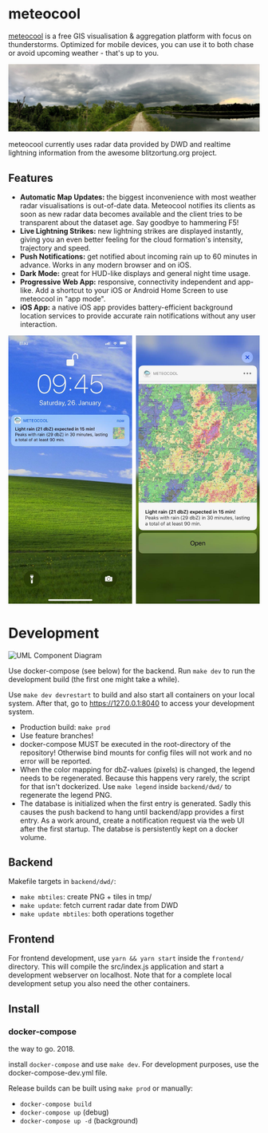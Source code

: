 # meteocool

[meteocool](https://meteocool.unimplemented.org/) is a free GIS
visualisation & aggregation platform with focus on thunderstorms.
Optimized for mobile devices, you can use it to both chase or
avoid upcoming weather - that's up to you.

![An exemplary cloud formation with high reflectivity (aka thunderstorm)](/frontend/assets/IMG_3076.jpg?raw=true "An exemplary cloud formation with high reflectivity")

meteocool currently uses radar data provided by DWD and realtime lightning
information from the awesome blitzortung.org project.

## Features

* **Automatic Map Updates:** the biggest inconvenience with most weather radar
  visualisations is out-of-date data. Meteocool notifies its clients as
  soon as new radar data becomes available and the client tries
  to be transparent about the dataset age. Say goodbye to hammering F5!
* **Live Lightning Strikes:** new lightning strikes are displayed instantly,
  giving you an even better feeling for the cloud formation's intensity,
  trajectory and speed.
* **Push Notifications:** get notified about incoming rain up to 60 minutes
  in advance. Works in any modern browser and on iOS.
* **Dark Mode:** great for HUD-like displays and general night time usage.
* **Progressive Web App:** responsive, connectivity independent and app-like.
  Add a shortcut to your iOS or Android Home Screen to use meteocool in
  "app mode".
* **iOS App:** a native iOS app provides battery-efficient background
  location services to provide accurate rain notifications without any user
  interaction.
  
![iOS Push Notifications](/doc/ios-lockscreen.png?raw=true "iOS Push notifications with preview")
 

# Development

![UML Component Diagram](/doc/meteocool_component.png?raw=true "Component diagram")

Use docker-compose (see below) for the backend. Run ```make dev```
to run the development build (the first one might take a while).

Use ```make dev devrestart``` to build and also start all containers on
your local system. After that, go to https://127.0.0.1:8040 to access
your development system.

* Production build: ```make prod```
* Use feature branches!
* docker-compose MUST be executed in the root-directory of the repository!
  Otherwise bind mounts for config files will not work and no error
  will be reported.
* When the color mapping for dbZ-values (pixels) is changed, the legend
  needs to be regenerated. Because this happens very rarely, the script
  for that isn't dockerized. Use ```make legend``` inside ```backend/dwd/```
  to regenerate the legend PNG.
* The database is initialized when the first entry is generated. Sadly this
  causes the push backend to hang until backend/app provides a first entry.
  As a work around, create a notification request via the web UI after the
  first startup. The databse is persistently kept on a docker volume.

## Backend

Makefile targets in ```backend/dwd/```:

 - ```make mbtiles```: create PNG + tiles in tmp/
 - ```make update```: fetch current radar date from DWD
 - ```make update mbtiles```: both operations together

## Frontend

For frontend development, use ```yarn && yarn start``` inside the
```frontend/``` directory. This will compile the src/index.js application
and start a development webserver on localhost. Note that for a complete
local development setup you also need the other containers.

## Install

### docker-compose

the way to go. 2018.

install `docker-compose` and use `make dev`. For development purposes, use the docker-compose-dev.yml file.

Release builds can be built using `make prod` or manually:

* `docker-compose build`
* `docker-compose up` (debug)
* `docker-compose up -d` (background)
